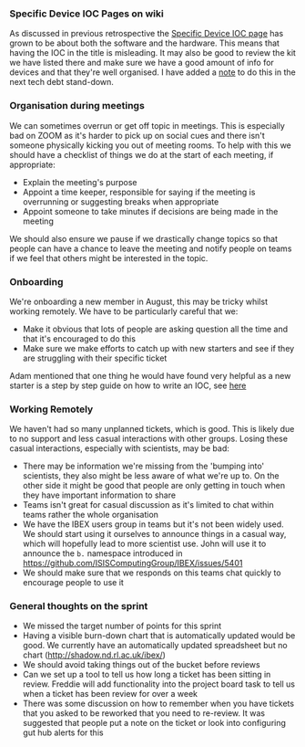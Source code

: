### Specific Device IOC Pages on wiki

As discussed in previous retrospective the [Specific Device IOC page](https://github.com/ISISComputingGroup/ibex_developers_manual/wiki/Specific-Device-IOC) has grown to be about both the software and the hardware. This means that having the IOC in the title is misleading. It may also be good to review the kit we have listed there and make sure we have a good amount of info for devices and that they're well organised. I have added a [note](https://github.com/ISISComputingGroup/ibex_developers_manual/wiki/Technical-Debt-Stand-down) to do this in the next tech debt stand-down.

### Organisation during meetings

We can sometimes overrun or get off topic in meetings. This is especially bad on ZOOM as it's harder to pick up on social cues and there isn't someone physically kicking you out of meeting rooms. To help with this we should have a checklist of things we do at the start of each meeting, if appropriate:
* Explain the meeting's purpose
* Appoint a time keeper, responsible for saying if the meeting is overrunning or suggesting breaks when appropriate
* Appoint someone to take minutes if decisions are being made in the meeting

We should also ensure we pause if we drastically change topics so that people can have a chance to leave the meeting and notify people on teams if we feel that others might be interested in the topic.

### Onboarding

We're onboarding a new member in August, this may be tricky whilst working remotely. We have to be particularly careful that we:
* Make it obvious that lots of people are asking question all the time and that it's encouraged to do this
* Make sure we make efforts to catch up with new starters and see if they are struggling with their specific ticket

Adam mentioned that one thing he would have found very helpful as a new starter is a step by step guide on how to write an IOC, see [here](https://github.com/ISISComputingGroup/IBEX/issues/5435)

### Working Remotely

We haven't had so many unplanned tickets, which is good. This is likely due to no support and less casual interactions with other groups. Losing these casual interactions, especially with scientists, may be bad:
* There may be information we're missing from the 'bumping into' scientists, they also might be less aware of what we're up to. On the other side it might be good that people are only getting in touch when they have important information to share
* Teams isn't great for casual discussion as it's limited to chat within teams rather the whole organisation
* We have the IBEX users group in teams but it's not been widely used. We should start using it ourselves to announce things in a casual way, which will hopefully lead to more scientist use. John will use it to announce the `b.` namespace introduced in https://github.com/ISISComputingGroup/IBEX/issues/5401
* We should make sure that we responds on this teams chat quickly to encourage people to use it

### General thoughts on the sprint

* We missed the target number of points for this sprint
* Having a visible burn-down chart that is automatically updated would be good. We currently have an automatically updated spreadsheet but no chart (http://shadow.nd.rl.ac.uk/ibex/)
* We should avoid taking things out of the bucket before reviews
* Can we set up a tool to tell us how long a ticket has been sitting in review. Freddie will add functionality into the project board task to tell us when a ticket has been review for over a week
* There was some discussion on how to remember when you have tickets that you asked to be reworked that you need to re-review. It was suggested that people put a note on the ticket or look into configuring gut hub alerts for this
